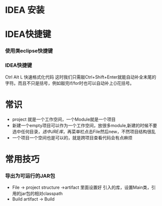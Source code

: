 # IDEA 安装


# IDEA快捷键
### 使用类eclipse快捷键

### IDEA快捷键
Ctrl Alt L 快速格式化代码
这时我们只需敲Ctrl+Shift+Enter就能自动补全末尾的字符。而且不只是括号，例如敲完if/for时也可以自动补上{}花括号。

# 常识
-  project 就是一个工作空间，一个Module就是一个项目
- 新建一个empty项目可以作为一个工作空间，放很多module,新建的时候不要选中任何目录，*选中JRE库*，再菜单栏点击File然后new，不然项目结构很乱
- 一个项目一个空间也是可以的，就是跨项目查看代码会有点麻烦

# 常用技巧

### 导出为可运行的JAR包
- File -> project structure ->artifact 里面设置好 引入的库，设置Main类，引用的jar包的相对classpath
- Build artifact -> Build



